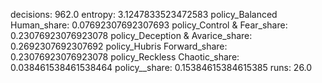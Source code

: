 decisions: 962.0
entropy: 3.1247833523472583
policy_Balanced Human_share: 0.07692307692307693
policy_Control & Fear_share: 0.23076923076923078
policy_Deception & Avarice_share: 0.2692307692307692
policy_Hubris Forward_share: 0.23076923076923078
policy_Reckless Chaotic_share: 0.038461538461538464
policy__share: 0.15384615384615385
runs: 26.0
